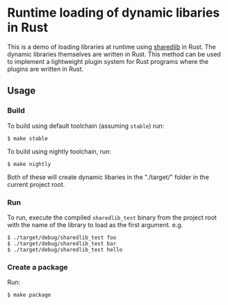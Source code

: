 # Runtime loading of dynamic libaries in Rust

This is a demo of loading libraries at runtime using [sharedlib](https://github.com/Tyleo/sharedlib) in Rust. The dynamic libraries themselves are written in Rust. This method can be used to implement a lightweight plugin system for Rust programs where the plugins are written in Rust.

## Usage


### Build

To build using default toolchain (assuming `stable`) run:

```
$ make stable
```

To build using nightly toolchain, run:

```
$ make nightly
```

Both of these will create dynamic libaries in the "./target/" folder in the current project root.

### Run

To run, execute the compiled `sharedlib_test` binary from the project root with the name of the library to load as the first argument. e.g.

```
$ ./target/debug/sharedlib_test foo
$ ./target/debug/sharedlib_test bar
$ ./target/debug/sharedlib_test hello
```

### Create a package

Run:

```
$ make package
```
